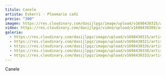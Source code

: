 ```yaml
---
titulo: Canele
artista: Eskerri - Ploemario cañí
precio: "300"
imagen: https://res.cloudinary.com/dasijlpgz/image/upload/v1698430315/artistas/Eskerri%20-%20Ploemario%20ca%C3%B1%C3%AD/21_Canele/P1070438.jpg
video: https://res.cloudinary.com/dasijlpgz/video/upload/v1698430309/artistas/Eskerri%20-%20Ploemario%20ca%C3%B1%C3%AD/21_Canele/Sin_t%C3%ADtulo_1.mp4
galeria:
  - https://res.cloudinary.com/dasijlpgz/image/upload/v1698430315/artistas/Eskerri%20-%20Ploemario%20ca%C3%B1%C3%AD/21_Canele/P1070438.jpg
  - https://res.cloudinary.com/dasijlpgz/image/upload/v1698430321/artistas/Eskerri%20-%20Ploemario%20ca%C3%B1%C3%AD/21_Canele/P1070441.jpg
  - https://res.cloudinary.com/dasijlpgz/image/upload/v1698430326/artistas/Eskerri%20-%20Ploemario%20ca%C3%B1%C3%AD/21_Canele/P1070443.jpg
  - https://res.cloudinary.com/dasijlpgz/image/upload/v1698430338/artistas/Eskerri%20-%20Ploemario%20ca%C3%B1%C3%AD/21_Canele/P1070450.jpg
  - https://res.cloudinary.com/dasijlpgz/image/upload/v1698430333/artistas/Eskerri%20-%20Ploemario%20ca%C3%B1%C3%AD/21_Canele/P1070447.jpg
---
```

Canele